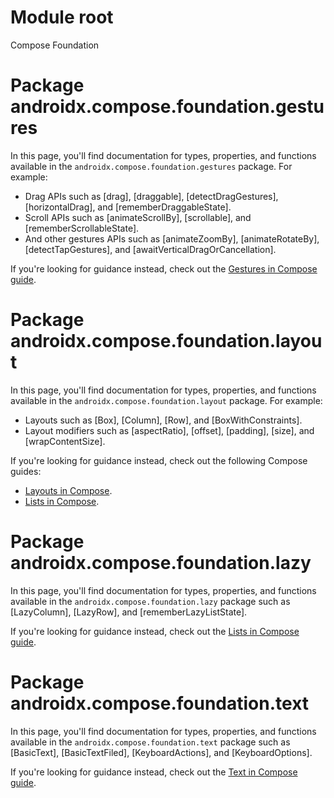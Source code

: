 # Module root

Compose Foundation

# Package androidx.compose.foundation.gestures

In this page, you'll find documentation for types, properties, and functions available in the
`androidx.compose.foundation.gestures` package. For example:
* Drag APIs such as [drag], [draggable], [detectDragGestures], [horizontalDrag], and
[rememberDraggableState].
* Scroll APIs such as [animateScrollBy], [scrollable], and [rememberScrollableState].
* And other gestures APIs such as [animateZoomBy], [animateRotateBy], [detectTapGestures], and
[awaitVerticalDragOrCancellation].

If you're looking for guidance instead, check out the
<a href="https://developer.android.com/jetpack/compose/gestures" class="external" target="_blank">Gestures in Compose guide</a>.

# Package androidx.compose.foundation.layout

In this page, you'll find documentation for types, properties, and functions available in the
`androidx.compose.foundation.layout` package. For example:
- Layouts such as [Box], [Column], [Row], and [BoxWithConstraints].
- Layout modifiers such as [aspectRatio], [offset], [padding], [size], and [wrapContentSize].

If you're looking for guidance instead, check out the following Compose guides:
* <a href="https://developer.android.com/jetpack/compose/layout" class="external" target="_blank">Layouts in Compose</a>.
* <a href="https://developer.android.com/jetpack/compose/lists" class="external" target="_blank">Lists in Compose</a>.

# Package androidx.compose.foundation.lazy

In this page, you'll find documentation for types, properties, and functions available in the
`androidx.compose.foundation.lazy` package such as [LazyColumn], [LazyRow],
and [rememberLazyListState].

If you're looking for guidance instead, check out the
<a href="https://developer.android.com/jetpack/compose/lists" class="external" target="_blank">Lists in Compose guide</a>.

# Package androidx.compose.foundation.text

In this page, you'll find documentation for types, properties, and functions available in the
`androidx.compose.foundation.text` package such as [BasicText], [BasicTextFiled], [KeyboardActions],
and [KeyboardOptions].

If you're looking for guidance instead, check out the
<a href="https://developer.android.com/jetpack/compose/text" class="external" target="_blank">Text in Compose guide</a>.

